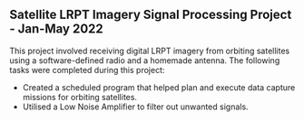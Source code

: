﻿## Satellite LRPT Imagery Signal Processing Project - Jan-May 2022

This project involved receiving digital LRPT imagery from orbiting satellites using a software-defined radio and a homemade antenna. The following tasks were completed during this project:

- Created a scheduled program that helped plan and execute data capture missions for orbiting satellites.
- Utilised a Low Noise Amplifier to filter out unwanted signals.